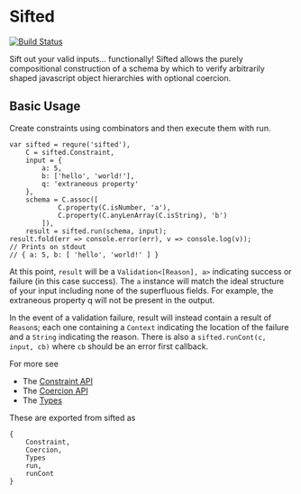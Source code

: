 # Sifted
[![Build Status](https://travis-ci.org/arzig/sifted.svg?branch=master)](https://travis-ci.org/arzig/sifted)

Sift out your valid inputs... functionally!
Sifted allows the purely compositional construction of a schema by which to verify arbitrarily shaped javascript object hierarchies with optional coercion.

## Basic Usage

Create constraints using combinators and then execute them with run.

    var sifted = requre('sifted'),
        C = sifted.Constraint,
        input = {
            a: 5,
            b: ['hello', 'world!'],
            q: 'extraneous property'
        },
        schema = C.assoc([
                C.property(C.isNumber, 'a'),
                C.property(C.anyLenArray(C.isString), 'b')
            ]),
        result = sifted.run(schema, input);
    result.fold(err => console.error(err), v => console.log(v));
    // Prints on stdout
    // { a: 5, b: [ 'hello', 'world!' ] }

At this point, `result` will be a `Validation<[Reason], a>` indicating success or failure (in this case success).
The `a` instance will match the ideal structure of your input including none of the superfluous fields.
For example, the extraneous property q will not be present in the output.

In the event of a validation failure, result will instead contain a result of `Reason`s; each one containing a `Context` indicating the location of the failure and a `String` indicating the reason.
There is also a `sifted.runCont(c, input, cb)` where `cb` should be an error first callback.

For more see
* The [Constraint API](doc/constraint.md)
* The [Coercion API](doc/coercion.md)
* The [Types](doc/types.md)

These are exported from sifted as

    {
        Constraint,
        Coercion,
        Types
        run,
        runCont
    }
